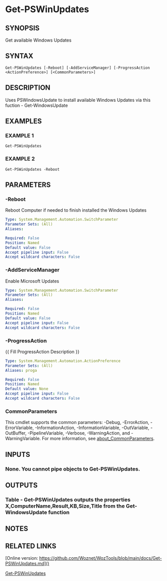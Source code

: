 ﻿---
external help file: WozTools-help.xml
Module Name: WozTools
online version: https://github.com/Woznet/WozTools/blob/main/docs/Get-PSWinUpdates.md
schema: 2.0.0
---

# Get-PSWinUpdates

## SYNOPSIS
Get available Windows Updates

## SYNTAX

```
Get-PSWinUpdates [-Reboot] [-AddServiceManager] [-ProgressAction <ActionPreference>] [<CommonParameters>]
```

## DESCRIPTION
Uses PSWindowsUpdate to install available Windows Updates via this fuction - Get-WindowsUpdate

## EXAMPLES

### EXAMPLE 1
```
Get-PSWinUpdates
```

### EXAMPLE 2
```
Get-PSWinUpdates -Reboot
```

## PARAMETERS

### -Reboot
Reboot Computer if needed to finish installed the Windows Updates

```yaml
Type: System.Management.Automation.SwitchParameter
Parameter Sets: (All)
Aliases:

Required: False
Position: Named
Default value: False
Accept pipeline input: False
Accept wildcard characters: False
```

### -AddServiceManager
Enable Microsoft Updates

```yaml
Type: System.Management.Automation.SwitchParameter
Parameter Sets: (All)
Aliases:

Required: False
Position: Named
Default value: False
Accept pipeline input: False
Accept wildcard characters: False
```

### -ProgressAction
{{ Fill ProgressAction Description }}

```yaml
Type: System.Management.Automation.ActionPreference
Parameter Sets: (All)
Aliases: proga

Required: False
Position: Named
Default value: None
Accept pipeline input: False
Accept wildcard characters: False
```

### CommonParameters
This cmdlet supports the common parameters: -Debug, -ErrorAction, -ErrorVariable, -InformationAction, -InformationVariable, -OutVariable, -OutBuffer, -PipelineVariable, -Verbose, -WarningAction, and -WarningVariable. For more information, see [about_CommonParameters](http://go.microsoft.com/fwlink/?LinkID=113216).

## INPUTS

### None. You cannot pipe objects to Get-PSWinUpdates.
## OUTPUTS

### Table - Get-PSWinUpdates outputs the properties X,ComputerName,Result,KB,Size,Title from the Get-WindowsUpdate function
## NOTES

## RELATED LINKS

[Online version: https://github.com/Woznet/WozTools/blob/main/docs/Get-PSWinUpdates.md]()

[Get-PSWinUpdates]()

